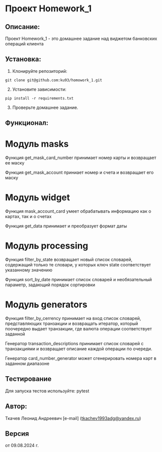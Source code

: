 # Проект Homework_1

## Описание:

 Проект Homework_1 - это домашнее задание над виджетом банковских операций клиента

## Установка:

1. Клонируйте репозиторий:
```chatinput
git clone git@github.com:ku93/homowork_1.git
```

2. Установите зависимости:
```chatinput
pip install -r requirements.txt
```

3. Проверьте домашнее задание.

## Функционал:

# Модуль masks

Функция get_mask_card_number принимает номер карты и возвращает ее маску

Функция get_mask_account приниает номер и счета и возвращает его маску

# Модуль widget

Функция mask_account_card умеет обрабатывать информацию как о картах, так и о счетах

Функция get_data принимает и преобразует формат даты

# Модуль processing

Функция filter_by_state возвращает новый список словарей, содержащий только те словари, у которых ключ state соответствует указанному значению

Функция sort_by_date принимает список словарей и необязательный параметр, задающий порядок сортировки

# Модуль generators

Функция filter_by_cerrency принимает на вход список словарей, представляющих транзакции и возвращать итератор, который поочередно выдает транзакции, где валюта операции соответствует заданной

Генератор transaction_descriptions принимает список словарей с транзакциями и возвращает описание каждой операции по очереди.

Генератор card_number_generator может сгенерировать номера карт в заданном диапазоне
## Тестирование

Для запуска тестов используйте: pytest

## Автор:
Ткачев Леонид Андреевич [e-mail] (tkachev1993adg@yandex.ru)

## Версия
от 09.08.2024 г.